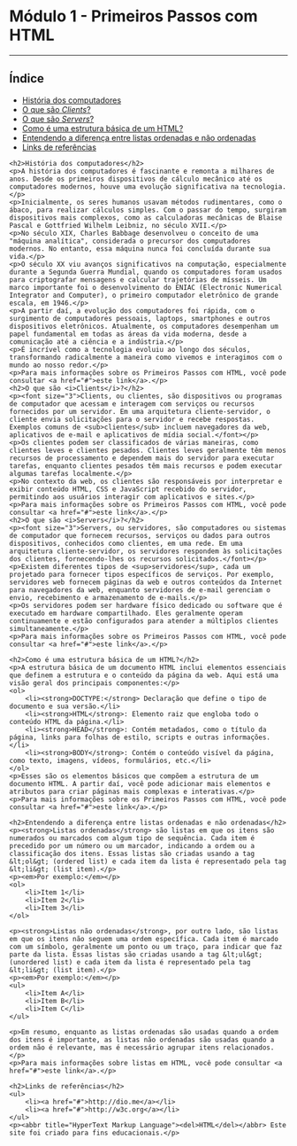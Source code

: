 <!DOCTYPE html>
<html lang="en">
<head>
    <meta charset="UTF-8">
    <meta http-equiv="X-UA-Compatible" content="IE=edge">
    <meta name="viewport" content="width=device-width, initial-scale=1.0">
    <title>Página - Módulo I - Primeiros Passos com HTML</title>
</head>
<body>
    <h1>Módulo 1 - Primeiros Passos com HTML</h1>
    <hr />
    <h2>Índice</h2>
    <ul>
        <li><a href="#">História dos computadores</a></li>
        <li><a href="#">O que são <i>Clients</i>?</a></li>
        <li><a href="#">O que são <i>Servers</i>?</a></li>
        <li><a href="#">Como é uma estrutura básica de um HTML?</a></li>
        <li><a href="#">Entendendo a diferença entre listas ordenadas e não ordenadas</a></li>
        <li><a href="#">Links de referências</a></li>
    </ul>

    <h2>História dos computadores</h2>
    <p>A história dos computadores é fascinante e remonta a milhares de anos. Desde os primeiros dispositivos de cálculo mecânico até os computadores modernos, houve uma evolução significativa na tecnologia.</p>
    <p>Inicialmente, os seres humanos usavam métodos rudimentares, como o ábaco, para realizar cálculos simples. Com o passar do tempo, surgiram dispositivos mais complexos, como as calculadoras mecânicas de Blaise Pascal e Gottfried Wilhelm Leibniz, no século XVII.</p>
    <p>No século XIX, Charles Babbage desenvolveu o conceito de uma "máquina analítica", considerada o precursor dos computadores modernos. No entanto, essa máquina nunca foi concluída durante sua vida.</p>
    <p>O século XX viu avanços significativos na computação, especialmente durante a Segunda Guerra Mundial, quando os computadores foram usados para criptografar mensagens e calcular trajetórias de mísseis. Um marco importante foi o desenvolvimento do ENIAC (Electronic Numerical Integrator and Computer), o primeiro computador eletrônico de grande escala, em 1946.</p>
    <p>A partir daí, a evolução dos computadores foi rápida, com o surgimento de computadores pessoais, laptops, smartphones e outros dispositivos eletrônicos. Atualmente, os computadores desempenham um papel fundamental em todas as áreas da vida moderna, desde a comunicação até a ciência e a indústria.</p>
    <p>É incrível como a tecnologia evoluiu ao longo dos séculos, transformando radicalmente a maneira como vivemos e interagimos com o mundo ao nosso redor.</p>
    <p>Para mais informações sobre os Primeiros Passos com HTML, você pode consultar <a href="#">este link</a>.</p>
    <h2>O que são <i>Clients</i>?</h2>
    <p><font size="3">Clients, ou clientes, são dispositivos ou programas de computador que acessam e interagem com serviços ou recursos fornecidos por um servidor. Em uma arquitetura cliente-servidor, o cliente envia solicitações para o servidor e recebe respostas. Exemplos comuns de <sub>clientes</sub> incluem navegadores da web, aplicativos de e-mail e aplicativos de mídia social.</font></p>
    <p>Os clientes podem ser classificados de várias maneiras, como clientes leves e clientes pesados. Clientes leves geralmente têm menos recursos de processamento e dependem mais do servidor para executar tarefas, enquanto clientes pesados têm mais recursos e podem executar algumas tarefas localmente.</p>
    <p>No contexto da web, os clientes são responsáveis por interpretar e exibir conteúdo HTML, CSS e JavaScript recebido do servidor, permitindo aos usuários interagir com aplicativos e sites.</p>
    <p>Para mais informações sobre os Primeiros Passos com HTML, você pode consultar <a href="#">este link</a>.</p>
    <h2>O que são <i>Servers</i>?</h2>
    <p><font size="3">Servers, ou servidores, são computadores ou sistemas de computador que fornecem recursos, serviços ou dados para outros dispositivos, conhecidos como clientes, em uma rede. Em uma arquitetura cliente-servidor, os servidores respondem às solicitações dos clientes, fornecendo-lhes os recursos solicitados.</font></p>
    <p>Existem diferentes tipos de <sup>servidores</sup>, cada um projetado para fornecer tipos específicos de serviços. Por exemplo, servidores web fornecem páginas da web e outros conteúdos da Internet para navegadores da web, enquanto servidores de e-mail gerenciam o envio, recebimento e armazenamento de e-mails.</p>
    <p>Os servidores podem ser hardware físico dedicado ou software que é executado em hardware compartilhado. Eles geralmente operam continuamente e estão configurados para atender a múltiplos clientes simultaneamente.</p>
    <p>Para mais informações sobre os Primeiros Passos com HTML, você pode consultar <a href="#">este link</a>.</p>

    <h2>Como é uma estrutura básica de um HTML?</h2>
    <p>A estrutura básica de um documento HTML inclui elementos essenciais que definem a estrutura e o conteúdo da página da web. Aqui está uma visão geral dos principais componentes:</p>
    <ol>
        <li><strong>DOCTYPE:</strong> Declaração que define o tipo de documento e sua versão.</li>
        <li><strong>HTML</strong>: Elemento raiz que engloba todo o conteúdo HTML da página.</li>
        <li><strong>HEAD</strong>: Contém metadados, como o título da página, links para folhas de estilo, scripts e outras informações.</li>
        <li><strong>BODY</strong>: Contém o conteúdo visível da página, como texto, imagens, vídeos, formulários, etc.</li>
    </ol>
    <p>Esses são os elementos básicos que compõem a estrutura de um documento HTML. A partir daí, você pode adicionar mais elementos e atributos para criar páginas mais complexas e interativas.</p>
    <p>Para mais informações sobre os Primeiros Passos com HTML, você pode consultar <a href="#">este link</a>.</p>
    
    <h2>Entendendo a diferença entre listas ordenadas e não ordenadas</h2>
    <p><strong>Listas ordenadas</strong> são listas em que os itens são numerados ou marcados com algum tipo de sequência. Cada item é precedido por um número ou um marcador, indicando a ordem ou a classificação dos itens. Essas listas são criadas usando a tag &lt;ol&gt; (ordered list) e cada item da lista é representado pela tag &lt;li&gt; (list item).</p>
    <p><em>Por exemplo:</em></p>
    <ol>
        <li>Item 1</li>
        <li>Item 2</li>
        <li>Item 3</li>
    </ol>
    
    <p><strong>Listas não ordenadas</strong>, por outro lado, são listas em que os itens não seguem uma ordem específica. Cada item é marcado com um símbolo, geralmente um ponto ou um traço, para indicar que faz parte da lista. Essas listas são criadas usando a tag &lt;ul&gt; (unordered list) e cada item da lista é representado pela tag &lt;li&gt; (list item).</p>
    <p><em>Por exemplo:</em></p>
    <ul>
        <li>Item A</li>
        <li>Item B</li>
        <li>Item C</li>
    </ul>
    
    <p>Em resumo, enquanto as listas ordenadas são usadas quando a ordem dos itens é importante, as listas não ordenadas são usadas quando a ordem não é relevante, mas é necessário agrupar itens relacionados.</p>
    <p>Para mais informações sobre listas em HTML, você pode consultar <a href="#">este link</a>.</p>
    
    <h2>Links de referências</h2>
    <ul>
        <li><a href="#">http://dio.me</a></li>
        <li><a href="#">http://w3c.org</a></li>
    </ul>
    <p><abbr title="HyperText Markup Language"><del>HTML</del></abbr> Este site foi criado para fins educacionais.</p>
</body>
</html>
